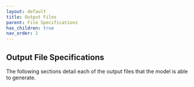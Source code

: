 ```yaml
---
layout: default
title: Output Files
parent: File Specifications
has_children: true
nav_order: 2
---
```


## Output File Specifications

The following sections detail each of the output files that the model is able to generate.